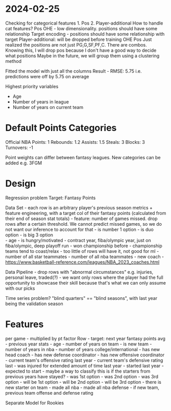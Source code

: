 # 2024-02-25
Checking for categorical features
    1. Pos
    2. Player-additional
How to handle cat features?
    Pos
        OHE - low dimensionality. positions should have some relationship
        Target encoding - positions should have some relationship with target
    Player-additional: will be dropped before training
OHE Pos
    Just realized the positions are not just PG,G,SF,PF,C. There are combos.
    Knowing this, I will drop pos because I don't have a good way to decide what positions
    Maybe in the future, we will group them using a clustering method

Fitted the model with just all the columns
Result
    - RMSE: 5.75 i.e. predictions were off by 5.75 on average

Highest priority variables
* Age
* Number of years in league
* Number of years on current team

# Default Points Categories
Official NBA
Points: 1
Rebounds: 1.2
Assists: 1.5
Steals: 3
Blocks: 3
Turnovers: -1

Point weights can differ between fantasy leagues.
New categories can be added e.g. 3FGM

# Design
Regression problem
Target: Fantasy Points

Data Set
    - each row is an arbitrary player's previous season metrics + feature engineering, with a target col of their fantasy points (calculated from their end of season stat totals)
    - feature: number of games missed. drop rows after a certain threshold. We cannot predict missed games, so we do not want our inference to account for that
    - is number 1 option
    - is duo option
    - is big 3 option   
    - age
    - is hungry/motivated
        - contract year, fiba/olympic year, just on fiba/olympic, deep playoff run
    - won championship before
        - championship teams tend to coast/relax
        - too little of rows will have it, not good for ml
    - number of all star teammates
    - number of all nba teammates
    - new coach
        - https://www.basketball-reference.com/leagues/NBA_2023_coaches.html

Data Pipeline
    - drop rows with "abnormal circumstances" e.g. injuries, personal leave, traded(?)
        - we want only rows where the player had the full opportunity to showcase their skill because that's what we can only assume with our picks

Time series problem?
"blind quarters" == "blind seasons", with last year being the validation season

# Features
<stat> per game
    - multiplied by pt factor
Row
    - target: next year fantasy points avg
    - previous year stats
    - age
    - number of years on team
    - is new team
    - number of years in nba
    - number of years college/international
    - has new head coach
    - has new defense coordinator
    - has new offensive coordinator
    - current team's offensive rating last year
    - current team's defensive rating last
    - was injured for extended amount of time last year
    - started last year
    - expected to start
        - maybe a way to classify this is if the starters from previous years have stayed?
    - was 1st option
    - was 2nd option
    - was 3rd option
    - will be 1st option
    - will be 2nd option
    - will be 3rd option
    - there is new starter on team
    - made all nba
    - made all nba defense
    - if new team, previous team offense and defense rating

Separate Model for Rookies